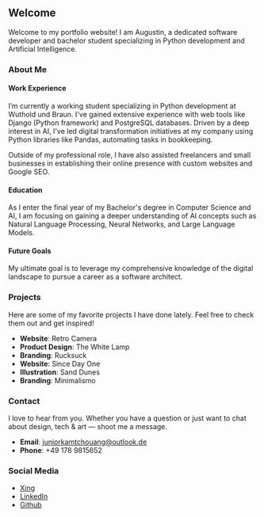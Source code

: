 ## Welcome

Welcome to my portfolio website! I am Augustin, a dedicated software developer and bachelor student specializing in Python development and Artificial Intelligence.

### About Me

#### Work Experience
I’m currently a working student specializing in Python development at Wuthold und Braun. I've gained extensive experience with web tools like Django (Python framework) and PostgreSQL databases. Driven by a deep interest in AI, I've led digital transformation initiatives at my company using Python libraries like Pandas, automating tasks in bookkeeping.

Outside of my professional role, I have also assisted freelancers and small businesses in establishing their online presence with custom websites and Google SEO.

#### Education
As I enter the final year of my Bachelor's degree in Computer Science and AI, I am focusing on gaining a deeper understanding of AI concepts such as Natural Language Processing, Neural Networks, and Large Language Models.

#### Future Goals
My ultimate goal is to leverage my comprehensive knowledge of the digital landscape to pursue a career as a software architect.

### Projects

Here are some of my favorite projects I have done lately. Feel free to check them out and get inspired!

- **Website**: Retro Camera
- **Product Design**: The White Lamp
- **Branding**: Rucksuck
- **Website**: Since Day One
- **Illustration**: Sand Dunes
- **Branding**: Minimalismo

### Contact

I love to hear from you. Whether you have a question or just want to chat about design, tech & art — shoot me a message.

- **Email**: [juniorkamtchouang@outlook.de](mailto:juniorkamtchouang@outlook.de)
- **Phone**: +49 178 9815652

### Social Media

- [Xing](#)
- [LinkedIn](#)
- [Github](#)


